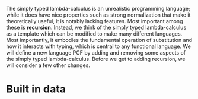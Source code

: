 The simply typed lambda-calculus is an unrealistic programming language; while it does have nice properties such as strong normalization that make it theoretically useful, it is notably lacking features. Most important among these is **recursion**.
Instead, we think of the simply typed lambda-calculus as a template which can be modified to make many different languages. Most importantly, it embodies the fundamental operation of substitution and how it interacts with typing, which is central to any functional language. We will define a new language PCF by adding and removing some aspects of the simply typed lambda-calculus. Before we get to adding recursion, we will consider a few other changes.
# Built in data

